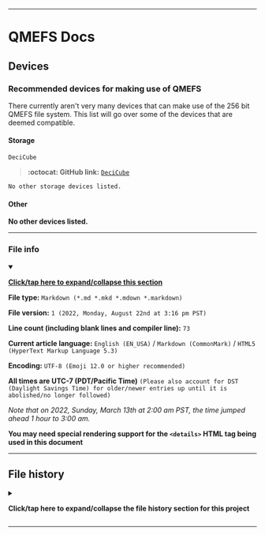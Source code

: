 
***

# QMEFS Docs

## Devices

### Recommended devices for making use of QMEFS

There currently aren't very many devices that can make use of the 256 bit QMEFS file system. This list will go over some of the devices that are deemed compatible.

#### Storage

`DeciCube`

> **:octocat: GitHub link:** [`DeciCube`](https://github.com/seanpm2001/DeciCube/)

`No other storage devices listed.`

#### Other

**No other devices listed.**

***

### File info

<details open><summary><p lang="en"><b><u>Click/tap here to expand/collapse this section</u></b></p></summary>

**File type:** `Markdown (*.md *.mkd *.mdown *.markdown)`

**File version:** `1 (2022, Monday, August 22nd at 3:16 pm PST)`

**Line count (including blank lines and compiler line):** `73`

**Current article language:** `English (EN_USA)` / `Markdown (CommonMark)` / `HTML5 (HyperText Markup Language 5.3)`

**Encoding:** `UTF-8 (Emoji 12.0 or higher recommended)`

**All times are UTC-7 (PDT/Pacific Time)** `(Please also account for DST (Daylight Savings Time) for older/newer entries up until it is abolished/no longer followed)`

_Note that on 2022, Sunday, March 13th at 2:00 am PST, the time jumped ahead 1 hour to 3:00 am._

**You may need special rendering support for the `<details>` HTML tag being used in this document**

</details>

***

## File history

<details><summary><p lang="en"><b>Click/tap here to expand/collapse the file history section for this project</b></p></summary>

<details><summary><p lang="en"><b>Version 1 (2022, Monday, August 22nd at 3:16 pm PST)</b></p></summary>

**This version was made by:** [`@seanpm2001`](https://github.com/seanpm2001/)

> Changes:

- [x] Started the file
- [x] Added the `title` section
- [x] Added the `Storage devices` section
- [x] Added the `Other devices` section
- [x] Added the `file info` section
- [x] Added the `file history` section
- [ ] No other changes in version 1

</details>

</details>

***

